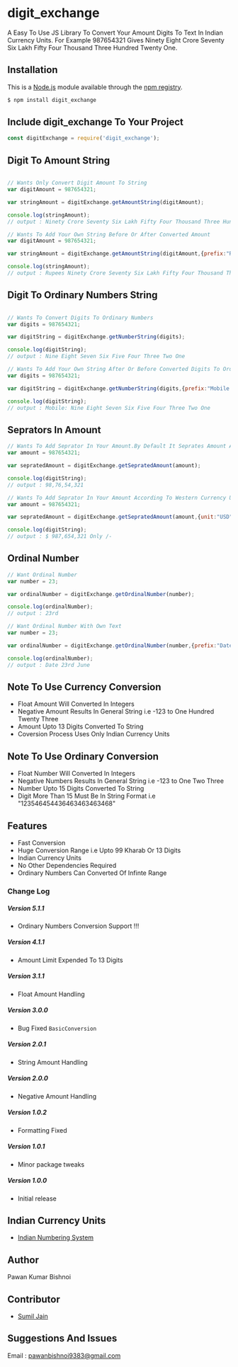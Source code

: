 # digit_exchange
A Easy To Use JS Library To Convert Your Amount Digits To Text In Indian Currency Units. For Example 987654321 Gives Ninety Eight Crore Seventy Six Lakh Fifty Four Thousand Three Hundred Twenty One.

## Installation

This is a [Node.js](https://nodejs.org/en/) module available through the
[npm registry](https://www.npmjs.com/).
```bash
$ npm install digit_exchange
```

## Include digit_exchange To Your Project 

```js
const digitExchange = require('digit_exchange');
```

## Digit To Amount String
```js

// Wants Only Convert Digit Amount To String 
var digitAmount = 987654321;

var stringAmount = digitExchange.getAmountString(digitAmount);

console.log(stringAmount);
// output : Ninety Crore Seventy Six Lakh Fifty Four Thousand Three Hundred Twenty One

// Wants To Add Your Own String Before Or After Converted Amount  
var digitAmount = 987654321;

var stringAmount = digitExchange.getAmountString(digitAmount,{prefix:"Rupees",suffix:"Only /-"});

console.log(stringAmount);
// output : Rupees Ninety Crore Seventy Six Lakh Fifty Four Thousand Three Hundred Twenty One Only /-

```
## Digit To Ordinary Numbers String
```js

// Wants To Convert Digits To Ordinary Numbers
var digits = 987654321;

var digitString = digitExchange.getNumberString(digits);

console.log(digitString);
// output : Nine Eight Seven Six Five Four Three Two One

// Wants To Add Your Own String After Or Before Converted Digits To Ordinary String Numbers
var digits = 987654321;

var digitString = digitExchange.getNumberString(digits,{prefix:"Mobile :"});

console.log(digitString);
// output : Mobile: Nine Eight Seven Six Five Four Three Two One

```
## Seprators In Amount
```js
// Wants To Add Seprator In Your Amount.By Default It Seprates Amount According To Indian Currency Units
var amount = 987654321;

var sepratedAmount = digitExchange.getSepratedAmount(amount);

console.log(digitString);
// output : 98,76,54,321

// Wants To Add Seprator In Your Amount According To Western Currency Units i.e USD
var amount = 987654321;

var sepratedAmount = digitExchange.getSepratedAmount(amount,{unit:"USD",prefix:"$",suffix:"Only /-"});

console.log(digitString);
// output : $ 987,654,321 Only /-

```
## Ordinal Number
```js
// Want Ordinal Number
var number = 23;

var ordinalNumber = digitExchange.getOrdinalNumber(number);

console.log(ordinalNumber);
// output : 23rd

// Want Ordinal Number With Own Text
var number = 23;

var ordinalNumber = digitExchange.getOrdinalNumber(number,{prefix:"Date",suffix:"June" });

console.log(ordinalNumber);
// output : Date 23rd June
```
## Note To Use Currency Conversion
- Float Amount Will Converted In Integers
- Negative Amount Results In General String i.e -123 to One Hundred Twenty Three
- Amount Upto 13 Digits Converted To String
- Coversion Process Uses Only Indian Currency Units

## Note To Use Ordinary Conversion
- Float Number Will Converted In Integers
- Negative Numbers Results In General String i.e -123 to One Two Three
- Number Upto 15 Digits Converted To String
- Digit More Than 15 Must Be In String Format i.e "123546454436463463463468" 

## Features

  * Fast Conversion
  * Huge Conversion Range i.e Upto 99 Kharab Or 13 Digits
  * Indian Currency Units
  * No Other Dependencies Required
  * Ordinary Numbers Can Converted Of Infinte Range 

### Change Log

##### Version 5.1.1 
- Ordinary Numbers Conversion Support !!!

##### Version 4.1.1 
- Amount Limit Expended To 13 Digits

##### Version 3.1.1
- Float Amount Handling

##### Version 3.0.0
- Bug Fixed `BasicConversion`

##### Version 2.0.1
- String Amount Handling

##### Version 2.0.0
- Negative Amount Handling

##### Version 1.0.2
- Formatting Fixed  

##### Version 1.0.1
- Minor package tweaks

##### Version 1.0.0
- Initial release

## Indian Currency Units
- [Indian Numbering System](https://en.wikipedia.org/wiki/Indian_numbering_system)  

## Author 
Pawan Kumar Bishnoi

## Contributor
- [Sumil Jain](https://github.com/techhandler)

## Suggestions And Issues
Email : pawanbishnoi9383@gmail.com

